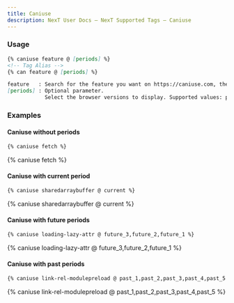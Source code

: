 ```yaml
---
title: Caniuse
description: NexT User Docs – NexT Supported Tags – Caniuse
---
```


### Usage

```md caniuse.js
{% caniuse feature @ [periods] %}
<!-- Tag Alias -->
{% can feature @ [periods] %}

feature   : Search for the feature you want on https://caniuse.com, then click on the hash sign to the left of the search result heading and you will get the unique name of this feature.
[periods] : Optional parameter.
            Select the browser versions to display. Supported values: past_1, past_2, past_3, past_4, past_5, current, future_3, future_2, future_1. If this value is empty, the default value 'current' will be used.
```

### Examples

#### Caniuse without periods

```md
{% caniuse fetch %}
```

{% caniuse fetch %}

#### Caniuse with current period

```md
{% caniuse sharedarraybuffer @ current %}
```

{% caniuse sharedarraybuffer @ current %}

#### Caniuse with future periods

```md
{% caniuse loading-lazy-attr @ future_3,future_2,future_1 %}
```

{% caniuse loading-lazy-attr @ future_3,future_2,future_1 %}

#### Caniuse with past periods

```md
{% caniuse link-rel-modulepreload @ past_1,past_2,past_3,past_4,past_5 %}
```

{% caniuse link-rel-modulepreload @ past_1,past_2,past_3,past_4,past_5 %}
